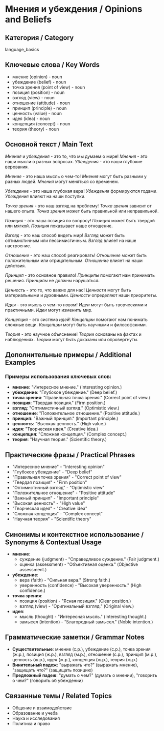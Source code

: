 # Мнения и убеждения / Opinions and Beliefs

## Категория / Category
language_basics


## Ключевые слова / Key Words
- мнение (opinion) - noun
- убеждение (belief) - noun
- точка зрения (point of view) - noun
- позиция (position) - noun
- взгляд (view) - noun
- отношение (attitude) - noun
- принцип (principle) - noun
- ценность (value) - noun
- идея (idea) - noun
- концепция (concept) - noun
- теория (theory) - noun

## Основной текст / Main Text

*Мнения* и *убеждения* - это то, что мы думаем о мире! *Мнения* - это наши мысли о разных вопросах. *Убеждения* - это наши глубокие верования.

*Мнение* - это наша мысль о чем-то! *Мнения* могут быть разными у разных людей. *Мнения* могут меняться со временем.

*Убеждение* - это наша глубокая вера! *Убеждения* формируются годами. *Убеждения* влияют на наши поступки.

*Точка зрения* - это наш взгляд на проблему! *Точка зрения* зависит от нашего опыта. *Точка зрения* может быть правильной или неправильной.

*Позиция* - это наша позиция по вопросу! *Позиция* может быть твердой или мягкой. *Позиция* показывает наше отношение.

*Взгляд* - это наш способ видеть мир! *Взгляд* может быть оптимистичным или пессимистичным. *Взгляд* влияет на наше настроение.

*Отношение* - это наш способ реагировать! *Отношение* может быть положительным или отрицательным. *Отношение* влияет на наши действия.

*Принцип* - это основное правило! *Принципы* помогают нам принимать решения. *Принципы* не должны нарушаться.

*Ценность* - это то, что важно для нас! *Ценности* могут быть материальными и духовными. *Ценности* определяют наши приоритеты.

*Идея* - это мысль о чем-то новом! *Идеи* могут быть творческими и практичными. *Идеи* могут изменить мир.

*Концепция* - это система *идей*! *Концепции* помогают нам понимать сложные вещи. *Концепции* могут быть научными и философскими.

*Теория* - это научное объяснение! *Теории* основаны на фактах и наблюдениях. *Теории* могут быть доказаны или опровергнуты.

## Дополнительные примеры / Additional Examples

### Примеры использования ключевых слов:
- **мнение**: "Интересное мнение." (Interesting opinion.)
- **убеждение**: "Глубокое убеждение." (Deep belief.)
- **точка зрения**: "Правильная точка зрения." (Correct point of view.)
- **позиция**: "Твердая позиция." (Firm position.)
- **взгляд**: "Оптимистичный взгляд." (Optimistic view.)
- **отношение**: "Положительное отношение." (Positive attitude.)
- **принцип**: "Важный принцип." (Important principle.)
- **ценность**: "Высокая ценность." (High value.)
- **идея**: "Творческая идея." (Creative idea.)
- **концепция**: "Сложная концепция." (Complex concept.)
- **теория**: "Научная теория." (Scientific theory.)

## Практические фразы / Practical Phrases

- "Интересное мнение" - "Interesting opinion"
- "Глубокое убеждение" - "Deep belief"
- "Правильная точка зрения" - "Correct point of view"
- "Твердая позиция" - "Firm position"
- "Оптимистичный взгляд" - "Optimistic view"
- "Положительное отношение" - "Positive attitude"
- "Важный принцип" - "Important principle"
- "Высокая ценность" - "High value"
- "Творческая идея" - "Creative idea"
- "Сложная концепция" - "Complex concept"
- "Научная теория" - "Scientific theory"

## Синонимы и контекстное использование / Synonyms & Contextual Usage

- **мнение**: 
  - суждение (judgment) - "Справедливое суждение." (Fair judgment.)
  - оценка (assessment) - "Объективная оценка." (Objective assessment.)
- **убеждение**: 
  - вера (faith) - "Сильная вера." (Strong faith.)
  - уверенность (confidence) - "Высокая уверенность." (High confidence.)
- **точка зрения**: 
  - позиция (position) - "Ясная позиция." (Clear position.)
  - взгляд (view) - "Оригинальный взгляд." (Original view.)
- **идея**: 
  - мысль (thought) - "Интересная мысль." (Interesting thought.)
  - замысел (intention) - "Благородный замысел." (Noble intention.)

## Грамматические заметки / Grammar Notes

- **Существительные**: мнение (с.р.), убеждение (с.р.), точка зрения (ж.р.), позиция (ж.р.), взгляд (м.р.), отношение (с.р.), принцип (м.р.), ценность (ж.р.), идея (ж.р.), концепция (ж.р.), теория (ж.р.)
- **Винительный падеж**: "выражать что?" (выражать мнение), "защищать что?" (защищать позицию)
- **Предложный падеж**: "думать о чем?" (думать о мнении), "говорить о чем?" (говорить об убеждении)

## Связанные темы / Related Topics

- Общение и взаимодействие
- Образование и учеба
- Наука и исследования
- Политика и право
